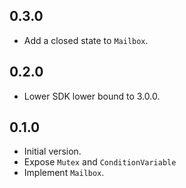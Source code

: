 ## 0.3.0

- Add a closed state to `Mailbox`.

## 0.2.0

- Lower SDK lower bound to 3.0.0.

## 0.1.0

- Initial version.
- Expose `Mutex` and `ConditionVariable`
- Implement `Mailbox`.
